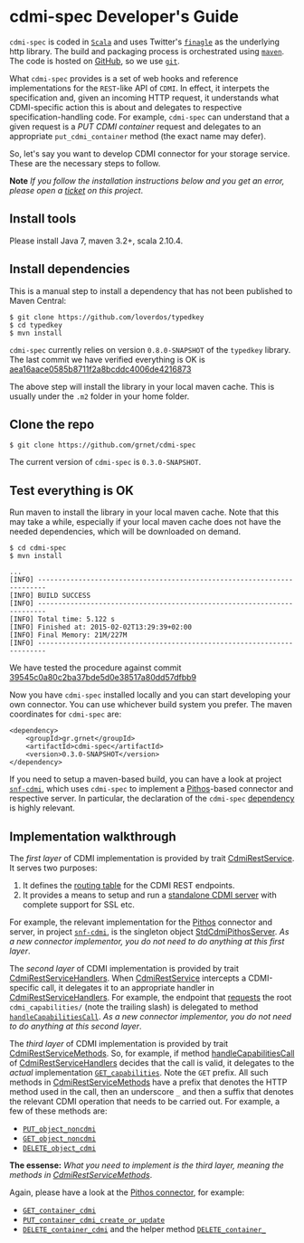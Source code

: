 cdmi-spec Developer's Guide
=========

`cdmi-spec` is coded in [`Scala`](http://www.scala-lang.org) and uses Twitter's [`finagle`](http://twitter.github.io/finagle/) as the underlying http library. The build and packaging process is orchestrated using [`maven`](http://www.maven.org). The code is hosted on [GitHub](https://github.com), so we use [`git`](http://git-scm.com).

What `cdmi-spec` provides is a set of web hooks and reference implementations for the `REST`-like API of `CDMI`. In effect, it interpets the specification and, given an incoming HTTP request, it understands what CDMI-specific action this is about and delegates to respective specification-handling code. For example, `cdmi-spec` can understand that a given request is a *PUT CDMI container* request and delegates to an appropriate `put_cdmi_container` method (the exact name may defer).

So, let's say you want to develop CDMI connector for your storage service. These are the necessary steps to follow.

**Note** *If you follow the installation instructions below and you get an error, please open a [ticket](https://github.com/grnet/cdmi-spec/issues) on this project*.

## Install tools
Please install Java 7, maven 3.2+, scala 2.10.4.

## Install dependencies
This is a manual step to install a dependency that has not been published to Maven Central:

```
$ git clone https://github.com/loverdos/typedkey
$ cd typedkey
$ mvn install
```

`cdmi-spec` currently relies on version `0.8.0-SNAPSHOT` of the
`typedkey` library. The last commit we have verified everything is OK is [aea16aace0585b8711f2a8bcddc4006de4216873](https://github.com/loverdos/typedkey/commit/aea16aace0585b8711f2a8bcddc4006de4216873)

The above step will install the library in your local maven cache. This is usually under the `.m2` folder in your home folder.


## Clone the repo

```
$ git clone https://github.com/grnet/cdmi-spec
```

The current version of `cdmi-spec` is `0.3.0-SNAPSHOT`.

## Test everything is OK

Run maven to install the library in your local maven cache. Note that this may take a while, especially if your local maven cache does not have the needed dependencies, which will be downloaded on demand.


```
$ cd cdmi-spec
$ mvn install

...
[INFO] ------------------------------------------------------------------------
[INFO] BUILD SUCCESS
[INFO] ------------------------------------------------------------------------
[INFO] Total time: 5.122 s
[INFO] Finished at: 2015-02-02T13:29:39+02:00
[INFO] Final Memory: 21M/227M
[INFO] ------------------------------------------------------------------------

```

We have tested the procedure against commit [39545c0a80c2ba37bde5d0e38517a80dd57dfbb9](https://github.com/grnet/cdmi-spec/commit/39545c0a80c2ba37bde5d0e38517a80dd57dfbb9)

Now you have `cdmi-spec` installed locally and you can start developing your own connector. You can use whichever build system you prefer. The maven coordinates for `cdmi-spec` are:

```
<dependency>
    <groupId>gr.grnet</groupId>
    <artifactId>cdmi-spec</artifactId>
    <version>0.3.0-SNAPSHOT</version>
</dependency>
```

If you need to setup a maven-based build, you can have a look at project [`snf-cdmi`](https://github.com/grnet/snf-cdmi), which uses `cdmi-spec` to implement a [Pithos](https://www.synnefo.org/docs/synnefo/latest/pithos.html)-based connector and respective server. In particular, the declaration of the `cdmi-spec` [dependency](https://github.com/grnet/snf-cdmi/blob/db17f3d0794e9b12fadd49172a7c2d8074c9513c/pom.xml#L74) is highly relevant.

## Implementation walkthrough

The *first layer* of CDMI implementation is provided by trait [CdmiRestService](https://github.com/grnet/cdmi-spec/blob/39545c0a80c2ba37bde5d0e38517a80dd57dfbb9/src/main/scala/gr/grnet/cdmi/service/CdmiRestService.scala). It serves two purposes:

1. It defines the [routing table](https://github.com/grnet/cdmi-spec/blob/39545c0a80c2ba37bde5d0e38517a80dd57dfbb9/src/main/scala/gr/grnet/cdmi/service/CdmiRestService.scala#L265) for the CDMI REST endpoints.
2. It provides a means to setup and run a [standalone CDMI server](https://github.com/grnet/cdmi-spec/blob/39545c0a80c2ba37bde5d0e38517a80dd57dfbb9/src/main/scala/gr/grnet/cdmi/service/CdmiRestService.scala#L390) with complete support for SSL etc.

For example, the relevant implementation for the [Pithos](https://www.synnefo.org/docs/synnefo/latest/pithos.html) connector and server, in project [`snf-cdmi`](https://github.com/grnet/snf-cdmi), is the singleton object [StdCdmiPithosServer](https://github.com/grnet/snf-cdmi/blob/db17f3d0794e9b12fadd49172a7c2d8074c9513c/src/main/scala/gr/grnet/cdmi/service/StdCdmiPithosServer.scala#L82). *As a new connector implementor, you do not need to do anything at this first layer*.

The *second layer* of CDMI implementation is provided by trait [CdmiRestServiceHandlers](https://github.com/grnet/cdmi-spec/blob/39545c0a80c2ba37bde5d0e38517a80dd57dfbb9/src/main/scala/gr/grnet/cdmi/service/CdmiRestServiceHandlers.scala). When [CdmiRestService](https://github.com/grnet/cdmi-spec/blob/39545c0a80c2ba37bde5d0e38517a80dd57dfbb9/src/main/scala/gr/grnet/cdmi/service/CdmiRestService.scala) intercepts a CDMI-specific call, it delegates it to an appropriate handler in [CdmiRestServiceHandlers](https://github.com/grnet/cdmi-spec/blob/39545c0a80c2ba37bde5d0e38517a80dd57dfbb9/src/main/scala/gr/grnet/cdmi/service/CdmiRestServiceHandlers.scala). For example, the endpoint that [requests](https://github.com/grnet/cdmi-spec/blob/39545c0a80c2ba37bde5d0e38517a80dd57dfbb9/src/main/scala/gr/grnet/cdmi/service/CdmiRestService.scala#L311) the root `cdmi_capabilities/` (note the trailing slash) is delegated to method [`handleCapabilitiesCall`](https://github.com/grnet/cdmi-spec/blob/39545c0a80c2ba37bde5d0e38517a80dd57dfbb9/src/main/scala/gr/grnet/cdmi/service/CdmiRestServiceHandlers.scala#L392). *As a new connector implementor, you do not need to do anything at this second layer*.

The *third layer* of CDMI implementation is provided by trait [CdmiRestServiceMethods](https://github.com/grnet/cdmi-spec/blob/39545c0a80c2ba37bde5d0e38517a80dd57dfbb9/src/main/scala/gr/grnet/cdmi/service/CdmiRestServiceMethods.scala). So, for example, if method [handleCapabilitiesCall](https://github.com/grnet/cdmi-spec/blob/39545c0a80c2ba37bde5d0e38517a80dd57dfbb9/src/main/scala/gr/grnet/cdmi/service/CdmiRestServiceHandlers.scala#L392) of [CdmiRestServiceHandlers](https://github.com/grnet/cdmi-spec/blob/39545c0a80c2ba37bde5d0e38517a80dd57dfbb9/src/main/scala/gr/grnet/cdmi/service/CdmiRestServiceHandlers.scala) decides that the call is valid, it delegates to the *actual* implementation [`GET_capabilities`](https://github.com/grnet/cdmi-spec/blob/39545c0a80c2ba37bde5d0e38517a80dd57dfbb9/src/main/scala/gr/grnet/cdmi/service/CdmiRestServiceMethods.scala#L29). Note the `GET` prefix. All such methods in [CdmiRestServiceMethods](https://github.com/grnet/cdmi-spec/blob/39545c0a80c2ba37bde5d0e38517a80dd57dfbb9/src/main/scala/gr/grnet/cdmi/service/CdmiRestServiceMethods.scala) have a prefix that denotes the HTTP method used in the call, then an underscore `_` and then a suffix that denotes the relevant CDMI operation that needs to be carried out. For example, a few of these methods are:

* [`PUT_object_noncdmi`](https://github.com/grnet/cdmi-spec/blob/39545c0a80c2ba37bde5d0e38517a80dd57dfbb9/src/main/scala/gr/grnet/cdmi/service/CdmiRestServiceMethods.scala#L71)
* [`GET_object_noncdmi`](https://github.com/grnet/cdmi-spec/blob/39545c0a80c2ba37bde5d0e38517a80dd57dfbb9/src/main/scala/gr/grnet/cdmi/service/CdmiRestServiceMethods.scala#L86)
* [`DELETE_object_cdmi`](https://github.com/grnet/cdmi-spec/blob/39545c0a80c2ba37bde5d0e38517a80dd57dfbb9/src/main/scala/gr/grnet/cdmi/service/CdmiRestServiceMethods.scala#L108)

**The essense:** *What you need to implement is the third layer, meaning the methods in [CdmiRestServiceMethods](https://github.com/grnet/cdmi-spec/blob/39545c0a80c2ba37bde5d0e38517a80dd57dfbb9/src/main/scala/gr/grnet/cdmi/service/CdmiRestServiceMethods.scala)*.

Again, please have a look at the [Pithos connector](https://github.com/grnet/snf-cdmi/blob/db17f3d0794e9b12fadd49172a7c2d8074c9513c/src/main/scala/gr/grnet/cdmi/service/StdCdmiPithosServer.scala#L82), for example:

* [`GET_container_cdmi`](https://github.com/grnet/snf-cdmi/blob/db17f3d0794e9b12fadd49172a7c2d8074c9513c/src/main/scala/gr/grnet/cdmi/service/StdCdmiPithosServer.scala#L407)
* [`PUT_container_cdmi_create_or_update`](https://github.com/grnet/snf-cdmi/blob/db17f3d0794e9b12fadd49172a7c2d8074c9513c/src/main/scala/gr/grnet/cdmi/service/StdCdmiPithosServer.scala#L541)
* [`DELETE_container_cdmi`](https://github.com/grnet/snf-cdmi/blob/db17f3d0794e9b12fadd49172a7c2d8074c9513c/src/main/scala/gr/grnet/cdmi/service/StdCdmiPithosServer.scala#L572) and the helper method [`DELETE_container_`](https://github.com/grnet/snf-cdmi/blob/db17f3d0794e9b12fadd49172a7c2d8074c9513c/src/main/scala/gr/grnet/cdmi/service/StdCdmiPithosServer.scala#L546)

